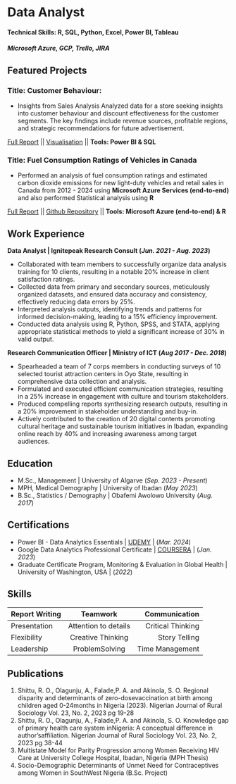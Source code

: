 # Data Analyst

#### Technical Skills: R, SQL, Python, Excel, Power BI, Tableau
##### Microsoft Azure, GCP, Trello, JIRA

## Featured Projects

### Title: Customer Behaviour:
- Insights from Sales Analysis Analyzed data for a store seeking insights into customer behaviour and discount effectiveness for the customer segments. The key findings include revenue sources, profitable regions, and strategic recommendations for future advertisement.

[Full Report](https://docs.google.com/document/d/19KGJD430R9ZfOr-9iOIwJzqgr-bXrAY-jFpXhsIaNjs/edit?usp=sharing)   || [Visualisation](https://maheonline-my.sharepoint.com/:u:/g/personal/22154090159_manipalacademyonline_edu_in/EbNO9lP4syBBtmjj1k6eA6QBLqfjcutgrrDw6VZplBMufQ?e=rTbuAQ)  || **Tools: Power BI & SQL** 

### Title: Fuel Consumption Ratings of Vehicles in Canada
- Performed an analysis of fuel consumption ratings and estimated carbon dioxide emissions for new light-duty vehicles and retail sales in Canada from 2012 - 2024 using **Microsoft Azure Services (end-to-end)** and also performed Statistical analysis using **R**

[Full Report](https://docs.google.com/document/d/1NSED2ug7WzEoFSCcZpv9e8HAyx9fPu-YVogkC6RBynA/edit?usp=sharing)
  ||  [Github Repository](https://github.com/olagunjuahmed/fuel_consumption_ratings)  ||  **Tools: Microsoft Azure (end-to-end) & R** 

## Work Experience
**Data Analyst | Ignitepeak Research Consult   (_Jun. 2021 - Aug. 2023_)**

- Collaborated with team members to successfully organize data analysis training for 10 clients, resulting in a notable
20% increase in client satisfaction ratings.
- Collected data from primary and secondary sources, meticulously organized datasets, and ensured data accuracy and
consistency, effectively reducing data errors by 25%.
- Interpreted analysis outputs, identifying trends and patterns for informed decision-making, leading to a 15% efficiency
improvement.
- Conducted data analysis using R, Python, SPSS, and STATA, applying appropriate statistical methods to yield a
significant increase of 30% in valid output.


**Research Communication Officer | Ministry of ICT (_Aug 2017 - Dec. 2018_)**
- Spearheaded a team of 7 corps members in conducting surveys of 10 selected tourist attraction centers in Oyo State,
resulting in comprehensive data collection and analysis.
- Formulated and executed efficient communication strategies, resulting in a 25% increase in engagement with culture
and tourism stakeholders.
- Produced compelling reports synthesizing research outputs, resulting in a 20% improvement in stakeholder
understanding and buy-in.
- Actively contributed to the creation of 20 digital contents promoting cultural heritage and sustainable tourism
initiatives in Ibadan, expanding online reach by 40% and increasing awareness among target audiences.

## Education

- M.Sc., Management | University of Algarve (_Sep. 2023 - Present_)
- MPH, Medical Demography | University of Ibadan (_May 2023_)
- B.Sc., Statistics / Demography  | Obafemi Awolowo University (_Aug. 2017_)

## Certifications
- Power BI - Data Analytics Essentials | [UDEMY](https://www.udemy.com/certificate/UC-6cfcdc3f-f259-468c-aaf2-f5e532a82a02/) | (_Mar. 2024_)
- Google Data Analytics Professional Certificate | [COURSERA](https://coursera.org/share/6386f3169f7b59dd4cde1454b0c326ff) | (_Jan. 2023_)
- Graduate Certificate Program, Monitoring & Evaluation in Global Health | University of Washington, USA | (_2022_)

## Skills

| Report Writing | Teamwork | Communication |
| :---         |     :---:      |          ---: |
| Presentation   | Attention to details     | Critical Thinking    |
| Flexibility     | Creative Thinking       | Story Telling      |
| Leadership    | ProblemSolving       | Time Management      |


## Publications

1. Shittu, R. O., Olagunju, A., Falade,P. A. and Akinola, S. O. Regional disparity and determinants of zero-dosevaccination at birth among children aged 0-24months in Nigeria (2023). Nigerian Journal of Rural Sociology Vol. 23, No. 2, 2023 pg 19-28
2. Shittu, R. O., Olagunju, A., Falade,P. A. and Akinola, S. O. Knowledge gap of primary health care system inNigeria: A conceptual difference in author’saffiliation. Nigerian Journal of Rural Sociology Vol. 23, No. 2, 2023 pg 38-44
3. Multistate Model for Parity Progression among Women Receiving HIV Care at University College Hospital, Ibadan, Nigeria (MPH Thesis)
4. Socio-Demographic Determinants of Unmet Need for Contraceptives among Women in SouthWest Nigeria (B.Sc. Project)

